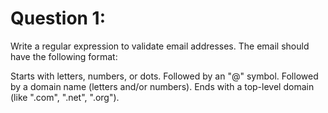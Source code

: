 # Question 1:
Write a regular expression to validate email addresses. The email should have the following format:

Starts with letters, numbers, or dots.
Followed by an "@" symbol.
Followed by a domain name (letters and/or numbers).
Ends with a top-level domain (like ".com", ".net", ".org").